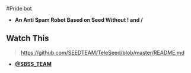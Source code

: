 #Pride bot
* **An Anti Spam Robot Based on Seed Without ! and /**
## Watch This
> https://github.com/SEEDTEAM/TeleSeed/blob/master/README.md
* **[@SBSS_TEAM](telegram.me/SBSS_TEAM)**

